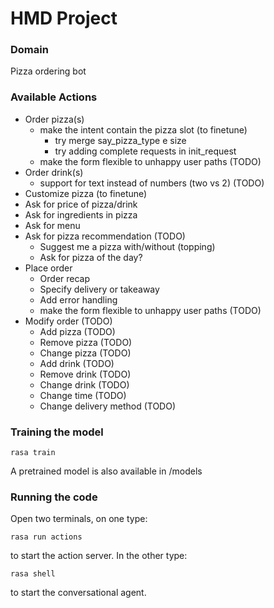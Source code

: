 # HMD Project

### Domain
Pizza ordering bot

### Available Actions
- Order pizza(s)
  - make the intent contain the pizza slot (to finetune)
    - try merge say_pizza_type e size
    - try adding complete requests in init_request
  - make the form flexible to unhappy user paths (TODO)
- Order drink(s) 
  - support for text instead of numbers (two vs 2) (TODO)
- Customize pizza (to finetune)
- Ask for price of pizza/drink
- Ask for ingredients in pizza
- Ask for menu
- Ask for pizza recommendation (TODO)
  - Suggest me a pizza with/without (topping)
  - Ask for pizza of the day?
- Place order
  - Order recap
  - Specify delivery or takeaway
  - Add error handling
  - make the form flexible to unhappy user paths (TODO)
- Modify order (TODO)
  - Add pizza (TODO)
  - Remove pizza (TODO)
  - Change pizza (TODO)
  - Add drink (TODO)
  - Remove drink (TODO)
  - Change drink (TODO)
  - Change time (TODO)
  - Change delivery method (TODO)

### Training the model

```
rasa train
```

A pretrained model is also available in /models

### Running the code

Open two terminals, on one type:

```
rasa run actions
```
to start the action server. In the other type:
```
rasa shell
```
to start the conversational agent.